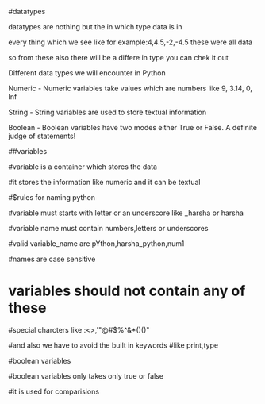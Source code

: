 #datatypes

datatypes are nothing but the in which type data is in 

every thing which we see like for example:4,4.5,-2,-4.5 these were all data

so from these also there will be a differe in type you can chek it out

Different data types we will encounter in Python


Numeric - Numeric variables take values which are numbers like 9, 3.14, 0, Inf

String - String variables are used to store textual information

Boolean - Boolean variables have two modes either True or False. A definite judge of statements!


##variables

#variable is a container which stores the data

#it stores the information like numeric and it can be textual

#$rules for naming python


#variable must starts with letter or an underscore like _harsha or harsha

#variable name must contain numbers,letters or underscores

#valid variable_name are pYthon,harsha_python,num1

#names are case sensitive



# variables should not contain any of these
#special charcters like :<>,'"@#$%^&*()()"
     

#and also we have to avoid the built in keywords
#like print,type

     

#boolean variables


#boolean variables only takes only true or false


#it is used for comparisions
